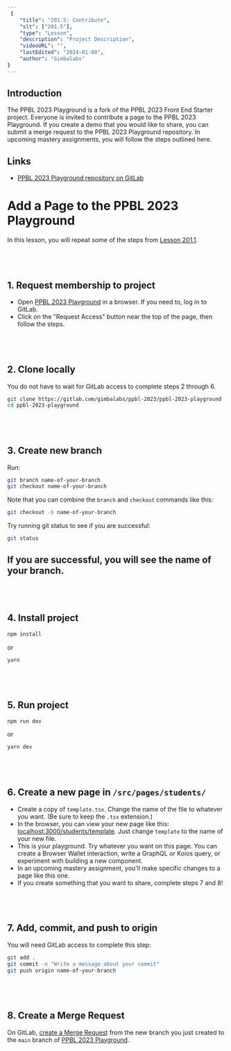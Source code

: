 ```yaml
---
 {
	"title": "201.5: Contribute",
	"slt": ["201.5"],
	"type": "Lesson",
	"description": "Project Description",
	"videoURL": "",
	"lastEdited": "2024-01-08",
	"author": "Gimbalabs"
}
---
```


## Introduction
The PPBL 2023 Playground is a fork of the PPBL 2023 Front End Starter project. Everyone is invited to contribute a page to the PPBL 2023 Playground. If you create a demo that you would like to share, you can submit a merge request to the PPBL 2023 Playground repository. In upcoming mastery assignments, you will follow the steps outlined here.

## Links
- [PPBL 2023 Playground repository on GitLab](https://gitlab.com/gimbalabs/ppbl-2023/ppbl-2023-playground)

# Add a Page to the PPBL 2023 Playground

In this lesson, you will repeat some of the steps from [Lesson 201.1](/modules/201/2011).

## <br/>

## 1. Request membership to project

- Open [PPBL 2023 Playground](https://gitlab.com/gimbalabs/ppbl-2023/ppbl-2023-playground) in a browser. If you need to, log in to GitLab.
- Click on the "Request Access" button near the top of the page, then follow the steps.

## <br/>

## 2. Clone locally

You do not have to wait for GitLab access to complete steps 2 through 6.

```bash
git clone https://gitlab.com/gimbalabs/ppbl-2023/ppbl-2023-playground
cd ppbl-2023-playground
```

## <br/>

## 3. Create new branch

Run:

```bash
git branch name-of-your-branch
git checkout name-of-your-branch
```

Note that you can combine the `branch` and `checkout` commands like this:

```bash
git checkout -b name-of-your-branch
```

Try running git status to see if you are successful:

```bash
git status
```


## If you are successful, you will see the name of your branch.

## <br/>

## 4. Install project

```bash
npm install
```

or

```bash
yarn
```

## <br/>

## 5. Run project

```bash
npm run dev
```

or

```bash
yarn dev
```

## <br/>

## 6. Create a new page in `/src/pages/students/`

- Create a copy of `template.tsx`. Change the name of the file to whatever you want. (Be sure to keep the `.tsx` extension.)
- In the browser, you can view your new page like this: [localhost:3000/students/template](http://localhost:3000/students/template). Just change `template` to the name of your new file.
- This is your playground. Try whatever you want on this page. You can create a Browser Wallet interaction, write a GraphQL or Koios query, or experiment with building a new component.
- In an upcoming mastery assignment, you'll make specific changes to a page like this one.
- If you create something that you want to share, complete steps 7 and 8!

## <br/>

## 7. Add, commit, and push to origin

You will need GitLab access to complete this step:

```bash
git add .
git commit -m "Write a message about your commit"
git push origin name-of-your-branch
```

## <br/>

## 8. Create a Merge Request

On GitLab, [create a Merge Request](https://docs.gitlab.com/ee/user/project/merge_requests/creating_merge_requests.html) from the new branch you just created to the `main` branch of [PPBL 2023 Playground](https://gitlab.com/gimbalabs/ppbl-2023/ppbl-2023-playground).
